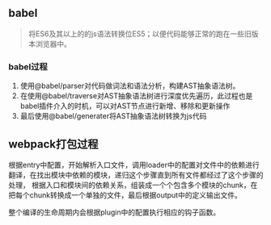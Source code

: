 
## babel

> 将ES6及其以上的的js语法转换位ES5；以便代码能够正常的跑在一些旧版本浏览器中。

### babel过程
1. 使用@babel/parser对代码做词法和语法分析，构建AST抽象语法树。
2. 在使用@babel/traverse对AST抽象语法树进行深度优先遍历，此过程也是babel插件介入的时机，可以对AST节点进行新增、移除和更新操作
3. 最后使用@babel/generater将AST抽象语法树转换为js代码


## webpack打包过程
根据entry中配置，开始解析入口文件，调用loader中的配置对文件中的依赖进行翻译，在找出模块中依赖的模块，递归这个步骤直到所有文件都经过了这个步骤的处理，
根据入口和模块间的依赖关系，组装成一个个包含多个模块的chunk，在把每个chunk转换成一个单独的文件，最后根据output中的定义输出文件。

整个编译的生命周期内会根据plugin中的配置执行相应的钩子函数。


